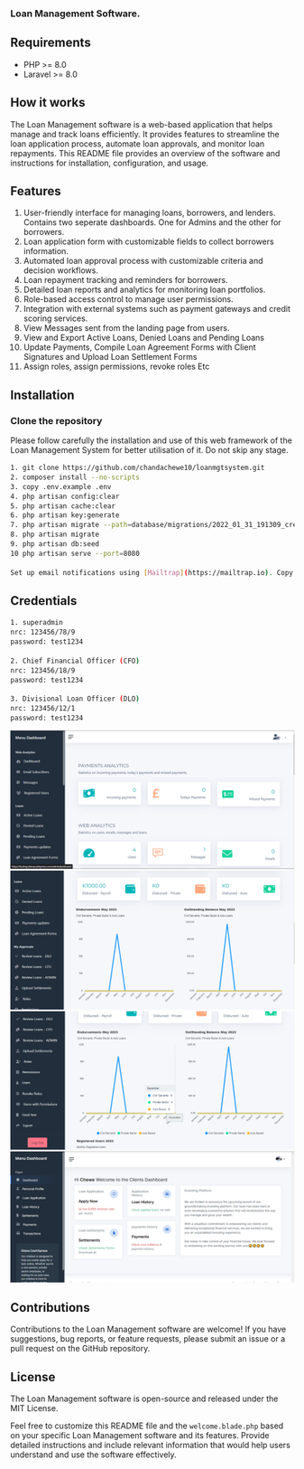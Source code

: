 
### Loan Management Software.

## Requirements

- PHP >= 8.0
- Laravel >= 8.0


## How it works

The Loan Management software is a web-based application that helps manage and track loans efficiently. It provides features to streamline the loan application process, automate loan approvals, and monitor loan repayments. This README file provides an overview of the software and instructions for installation, configuration, and usage.


## Features

1. User-friendly interface for managing loans, borrowers, and lenders. Contains two seperate dashboards. One for Admins and the other for borrowers.
2. Loan application form with customizable fields to collect borrowers information.
3. Automated loan approval process with customizable criteria and decision workflows.
4. Loan repayment tracking and reminders for borrowers.
5. Detailed loan reports and analytics for monitoring loan portfolios.
6. Role-based access control to manage user permissions.
7. Integration with external systems such as payment gateways and credit scoring services.
8. View Messages sent from the landing page from users.
9. View and Export Active Loans, Denied Loans and Pending Loans
10. Update Payments, Compile Loan Agreement Forms with Client Signatures and Upload Loan Settlement Forms
11. Assign roles, assign permissions, revoke roles Etc 

## Installation

### Clone the repository
Please follow carefully the installation and use of this web framework of the Loan Management System for better utilisation of it. Do not skip any stage.

```bash
1. git clone https://github.com/chandachewe10/loanmgtsystem.git
2. composer install --no-scripts
3. copy .env.example .env
4. php artisan config:clear
5. php artisan cache:clear
6. php artisan key:generate
7. php artisan migrate --path=database/migrations/2022_01_31_191309_create_reg_employee_msts_table.php
8. php artisan migrate
9. php artisan db:seed
10 php artisan serve --port=8080

Set up email notifications using [Mailtrap](https://mailtrap.io). Copy the mail credentials for your Laravel app from Mailtrap and update the corresponding settings in your `.env` file.
```

## Credentials
```bash
1. superadmin
nrc: 123456/78/9
password: test1234

2. Chief Financial Officer (CFO)
nrc: 123456/18/9
password: test1234

3. Divisional Loan Officer (DLO)
nrc: 123456/12/1
password: test1234

```


![Super Admin Dashboard](public/docs/loans1.PNG)
![Super Admin Dashboard](public/docs/loans2.PNG)
![Super Admin Dashboard](public/docs/Loans3.PNG)
![Clients Dashboard](public/docs/loans4.PNG)



## Contributions
Contributions to the Loan Management software are welcome! If you have suggestions, bug reports, or feature requests, please submit an issue or a pull request on the GitHub repository.

## License
The Loan Management software is open-source and released under the MIT License.

Feel free to customize this README file and the `welcome.blade.php` based on your specific Loan Management software and its features. Provide detailed instructions and include relevant information that would help users understand and use the software effectively.
